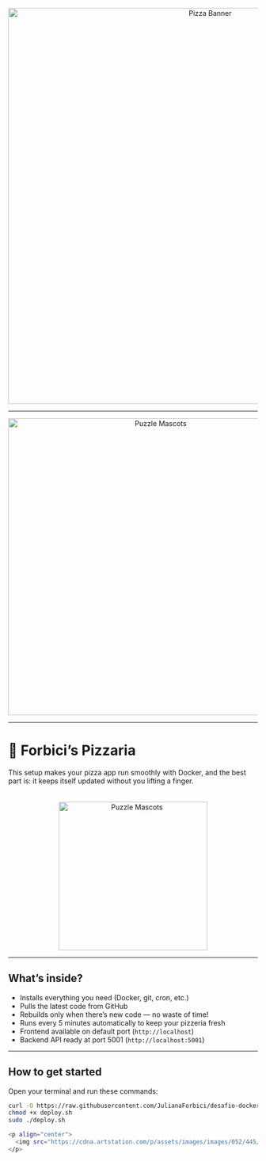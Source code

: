 <p align="center">
  <img src="https://images.squarespace-cdn.com/content/v1/551a19f8e4b0e8322a93850a/1602020393443-L6M0DGZK4C75DRNR7GZH/Title_Animation.gif" alt="Pizza Banner" width="800"/>
</p>

---

<p align="center">
  <img src="https://i.redd.it/some-more-extracted-gifs-for-you-lovelies-3-v0-gwlyt7qo7wgd1.gif?width=2107&auto=webp&s=cc1653eb83a08064b2020438f407fa950a61bf96" alt="Puzzle Mascots" width="600"/>
</p>

---

# 🍕 Forbici’s Pizzaria

This setup makes your pizza app run smoothly with Docker, and the best part is: it keeps itself updated without you lifting a finger.

<p align="center">
  <img src="https://i.redd.it/some-more-extracted-gifs-for-you-lovelies-3-v0-gwlyt7qo7wgd1.gif?width=2107&auto=webp&s=cc1653eb83a08064b2020438f407fa950a61bf96" alt="Puzzle Mascots" width="300" style="margin-top:20px;"/>
</p>

---

## What’s inside?

- Installs everything you need (Docker, git, cron, etc.)  
- Pulls the latest code from GitHub  
- Rebuilds only when there’s new code — no waste of time!  
- Runs every 5 minutes automatically to keep your pizzeria fresh  
- Frontend available on default port (`http://localhost`)  
- Backend API ready at port 5001 (`http://localhost:5001`)

---

## How to get started

Open your terminal and run these commands:

```bash
curl -O https://raw.githubusercontent.com/JulianaForbici/desafio-docker/main/deploy.sh
chmod +x deploy.sh
sudo ./deploy.sh

<p align="center">
  <img src="https://cdna.artstation.com/p/assets/images/images/052/445/216/original/calebre-clubpanima3.gif?1659808952" alt="Club Penguin Animation" width="400"/>
</p>

